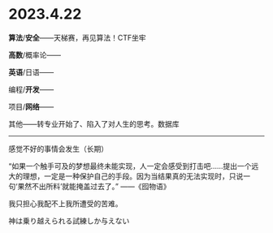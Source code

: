 # 2023.4.22

**算法**/**安全**——天梯赛，再见算法！CTF坐牢

**高数**/概率论——

**英语**/日语——

编程/**开发**——

项目/**网络**——

其他——转专业开始了、陷入了对人生的思考。数据库

------

感觉不好的事情会发生（长期）

“如果一个触手可及的梦想最终未能实现，人一定会感受到打击吧……提出一个远大的理想，一定是一种保护自己的手段。因为当结果真的无法实现时，只说一句‘果然不出所料’就能掩盖过去了。” ——《囮物语》

我只担心我配不上我所遭受的苦难。

神は乗り越えられる試練しか与えない

